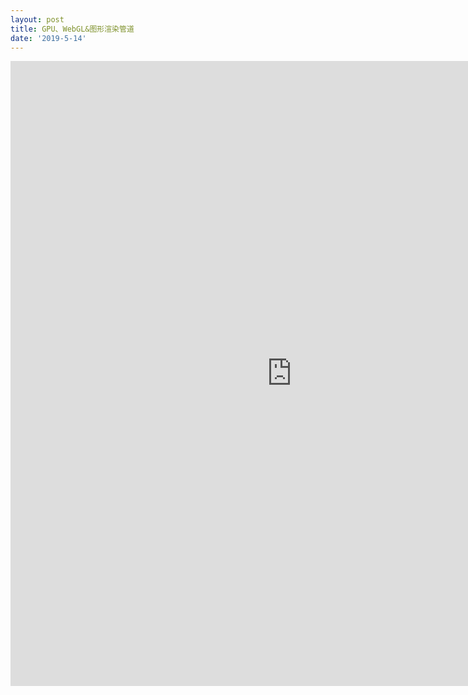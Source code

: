 ```yaml
---
layout: post
title: GPU、WebGL&图形渲染管道
date: '2019-5-14'
---
```


<iframe src="https://www.xmind.net/embed/9jUQ" width="900px" height="1000px" frameborder="0" scrolling="no" allowfullscreen></iframe>
